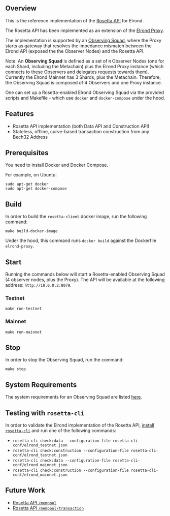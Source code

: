 ## Overview

This is the reference implementation of the [Rosetta API](https://rosetta-api.org) for Elrond.

The Rosetta API has been implemented as an extension of the [Elrond Proxy](https://github.com/ElrondNetwork/elrond-proxy-go).

The implementation is supported by an [Observing Squad](https://docs.elrond.com/observing-squad), where the Proxy starts as gateway that resolves the impedance mismatch between the Elrond API (exposed the the Observer Nodes) and the Rosetta API.


Note: An **Observing Squad** is defined as a set of `N` Observer Nodes (one for each Shard, including the Metachain) plus the Elrond Proxy instance (which connects to these Observers and delegates requests towards them). Currently the Elrond Mainnet has 3 Shards, plus the Metachain. Therefore, the Observing Squad is composed of 4 Observers and one Proxy instance.


One can set up a Rosetta-enabled Elrond Observing Squad via the provided scripts and Makefile - which use `docker` and `docker-compose` under the hood.

## Features

* Rosetta API implementation (both Data API and Construction API)
* Stateless, offline, curve-based transaction construction from any Bech32 Address

## Prerequisites

You need to install Docker and Docker Compose.

For example, on Ubuntu:

```
sudo apt-get docker
sudo apt-get docker-compose
```

## Build

In order to build the `rosetta-client` docker image, run the following command:

```
make build-docker-image
```

Under the hood, this command runs `docker build` against the Dockerfile `elrond-proxy`.

## Start

Running the commands below will start a Rosetta-enabled Observing Squad (4 observer nodes, plus the Proxy). The API will be available at the following address: `http://10.0.0.2:8079`.

### Testnet

```
make run-testnet
```

### Mainnet

```
make run-mainnet
```

## Stop

In order to stop the Observing Squad, run the command:

```
make stop
```

## System Requirements

The system requirements for an Observing Squad are listed [here](https://docs.elrond.com/observing-squad#system-requirements).

## Testing with `rosetta-cli`

In order to validate the Elrond implementation of the Rosetta API, [install `rosetta-cli`](https://github.com/coinbase/rosetta-cli#install) and run one of the following commands:

* `rosetta-cli check:data --configuration-file rosetta-cli-conf/elrond_testnet.json`
* `rosetta-cli check:construction --configuration-file rosetta-cli-conf/elrond_testnet.json`
* `rosetta-cli check:data --configuration-file rosetta-cli-conf/elrond_mainnet.json`
* `rosetta-cli check:construction --configuration-file rosetta-cli-conf/elrond_mainnet.json`

## Future Work

* [Rosetta API `/mempool`](https://www.rosetta-api.org/docs/MempoolApi.html)
* [Rosetta API `/mempool/transaction`](https://www.rosetta-api.org/docs/MempoolApi.html#mempooltransaction)
